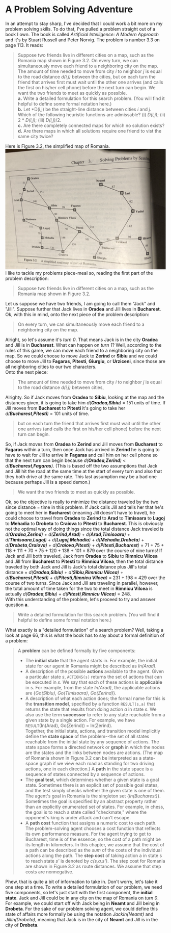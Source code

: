 # A Problem Solving Adventure
In an attempt to stay sharp, I've decided that I could work a bit more on my problem solving skills. To do that, I've pulled a problem straight out of a book I own. The book is called *Artificial Intelligence: A Modern Approach* and it's by Stuart Russell and Peter Norvig. The problem is number 3.3 on page 113. It reads:
> Suppose two friends live in different cities on a map, such as the Romania map shown in Figure 3.2. On every turn, we can simultaneously move each friend to a neighboring city on the map. The amount of time needed to move from city *i* to neighbor *j* is equal to the road distance *d(i,j)* between the cities, but on each turn the friend that arrives first must wait until the other one arrives (and calls the first on his/her cell phone) before the next turn can begin. We want the two friends to meet as quickly as possible.  
**a.** Write a detailed formulation for this search problem. (You will find it helpful to define some formal notation here.)  
**b.** Let *D(i,j) be the straight-line distance between cities *i* and *j*. Which of the following heuristic functions are admissable? (i) *D(i,j)*; (ii) 2 * *D(i,j)*; (iii) *D(i,j)*/2.  
**c.** Are there completely connected maps for which no solution exists?  
**d.** Are there maps in which all solutions require one friend to vist the same city twice?

Here is Figure 3.2, the simplified map of Romania.
![romania](/assets/romania.JPG)
I like to tackle my problems piece-meal so, reading the first part of the problem description:
> Suppose two friends live in different cities on a map, such as the Romania map shown in Figure 3.2.  

Let us suppose we have two friends, I am going to call them "Jack" and "Jill". Suppose further that Jack lives in **Oradea** and Jill lives in **Bucharest**.  
Ok, with this in mind, onto the next piece of the problem description:
>On every turn, we can simultaneously move each friend to a neighboring city on the map.  

Alright, so let's assume it's *turn 0*. That means Jack is in the city **Oradea** and Jill is in **Bucharest**. What can happen on *turn 1*? Well, according to the rules of this game, we can move each friend to a neighboring city on the map. So we could choose to move Jack to **Zerind** or **Sibiu** and we could choose to move Jill to **Fagaras**, **Pitesti**, **Giurgiu**, or **Urziceni**, since those are all neighboring cities to our two characters.  
Onto the next piece:
> The amount of time needed to move from city *i* to neighbor *j* is equal to the road distance *d(i,j)* between cities,  

Alrighty. So if Jack moves from **Oradea** to **Sibiu**, looking at the map and the distances given, it is going to take him *d(**Oradea**,**Sibiu**)* = 151 units of time. If Jill moves from **Bucharest** to **Pitesti** it's going to take her *d(**Bucharest**,**Pitesti**)* = 101 units of time.  
> but on each turn the friend that arrives first must wait until the other one arrives (and calls the first on his/her cell phone) before the next turn can begin.  

So, if Jack moves from **Oradea** to **Zerind** and Jill moves from **Bucharest** to **Fagaras** within a turn, then once Jack has arrived in **Zerind** he is going to have to wait for Jill to arrive in **Fagaras** and call him on her cell phone so that the next turn can begin because *d(**Oradea**,**Zerind**)* < *d(**Bucharest**,**Fagaras**)*. (This is based off the two assumptions that Jack and Jill hit the road at the same time at the start of every turn and also that they both drive at the same rate. This last assumption may be a bad one because perhaps Jill is a speed demon.)
> We want the two friends to meet as quickly as possible.

Ok, so the objective is really to minimize the distance traveled by the two since distance = time in this problem. If Jack calls Jill and tells her that he's going to meet her in **Bucharest** (meaning Jill doesn't have to travel), he could choose to travel from **Oradea** to **Zerind** to **Arad** to **Timisoara** to **Lugoj** to **Mehadia** to **Drobeta** to **Craiova** to **Pitesti** to **Bucharest**. This is obviously not the optimal way of doing things since the total distance Jack traveled is *d(**Oradea**,**Zerind**)* + *d(**Zerind**,**Arad**)* + *d(**Arad**,**Timisoara**)* + *d(**Timisoara**,**Lugoj**)* + *d(**Lugoj**,**Mehadia**)* + *d(**Mehadia**,**Drobeta**)* + *d(**Drobeta**,**Craiova**)* + *d(**Craiova**,**Pitesti**)* + *d(**Pitesti**,**Bucharest**)* = 71 + 75 + 118 + 111 + 70 + 75 + 120 + 138 + 101 = 879 over the course of nine turns! If Jack and Jill both traveled, Jack from **Oradea** to **Sibiu** to **Rimnicu Vilcea** and Jill from **Bucharest** to **Pitesti** to **Rimnicu Vilcea**, then the total distance traveled by both Jack and Jill is Jack's total distance plus Jill's total distance = *d(**Oradea**,**Sibiu**)* + *d(**Sibiu**,**Rimnicu Vilcea**)* + *d(**Bucharest**,**Pitesti**)* + *d(**Pitesti**,**Rimnicu Vilcea**)* = 231 + 198 = 429 over the course of two turns. Since Jack and Jill are traveling in parallel, however, the total amount of time taken for the two to meet in **Rimnicu Vilcea** is actually *d(**Oradea**,**Sibiu**)* + *d(**Pitesti**,**Rimnicu Vilcea**)* = 248.  
With this understanding of the problem, let's proceed to try and answer question **a**.
> Write a detailed formulation for this search problem. (You will find it helpful to define some formal notation here.)  

What exactly is a "detailed formulation" of a search problem? Well, taking a look at page 66, this is what the book has to say about a formal definition of a problem:
> A **problem** can be defined formally by five components:
> * The **initial state** that the agent starts in. For example, the initial state for our agent in Romania might be described as *In(Arad)*.
> * A description of the possible **actions** available to the agent. Given a particular state *s*, `ACTIONS(s)` returns the set of actions that can be executed in *s*. We say that each of these actions is **applicable** in *s*. For example, from the state *In(Arad)*, the applicable actions are {*Go(Sibiu)*, *Go(Timisoara)*, *Go(Zerind)*}.
> * A description of what each action does; the formal name for this is the **transition model**, specified by a function `RESULT(s,a)` that returns the state that results from doing action *a* in state *s*. We also use the term **successor** to refer to any state reachable from a given state by a single action. For example, we have  
`RESULT`(In(Arad), Go(Zerind)) = In(Zerind).  
Together, the initial state, actions, and transition model implicitly define the **state space** of the problem--the set of all states reachable from the initial state by any sequence of actions. The state space forms a directed network or **graph** in which the nodes are the states and the links between nodes are actions. (The map of Romania shown in Figure 3.2 can be interpreted as a state-space graph if we view each road as standing for two driving actions, one in each direction.) A **path** in the state space is a sequence of states connected by a sequence of actions.  
> * The **goal test**, which determines whether a given state is a goal state. Sometimes there is an explicit set of possible goal states, and the test simply checks whether the given state is one of them. The agent's goal in Romania is the singleton set {*In(Bucharest)*}. Sometimes the goal is specified by an abstract property rather than an explicitly enumerated set of states. For example, in chess, the goal is to reach a state called "checkmate," where the opponent's king is under attack and can't escape.
> * A **path cost** function that assigns a numeric cost to each path. The problem-solving agent chooses a cost function that reflects its own performance measure. For the agent trying to get to Bucharest, time is of the essence, so the cost of a path might be its length in kilometers. In this chapter, we assume that the cost of a path can be described as the *sum* of the costs of the individual actions along the path. The **step cost** of taking action a in state s to reach state *s'* is denoted by *c(s,a,s')*. The step cost for Romania are shown in Figure 3.2 as route distances. We assume that step costs are nonnegative.

Phew, that is quite a bit of information to take in. Don't worry, let's take it one step at a time. To write a detailed formulation of our problem, we need five components, so let's just start with the first component, the **initial state**. Jack and Jill could be in any city on the map of Romania on *turn 0*. For example, we could start off with Jack being in **Neamt** and Jill being in **Drobeta**. For the sake of our problem solving agent, we could define this state of affairs more formally be using the notation *JackIn(Neamt)* and *JillIn(Drobeta)*, meaning that Jack is in the city of **Neamt** and Jill is in the city of **Drobeta**.
